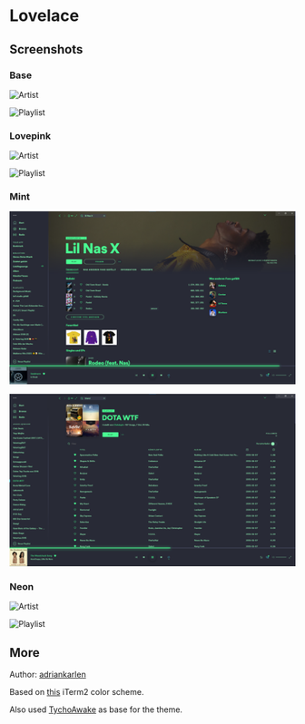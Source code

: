 # Lovelace

## Screenshots

### Base

![Artist](./artist-screenshot.png)

![Playlist](./playlist-screenshot.png)

### Lovepink

![Artist](https://i.imgur.com/sJZuz9F.png)

![Playlist](https://i.imgur.com/d0a3vwG.png)

### Mint

![Artist](artist-screenshot-mint.png)

![Playlist](./playlist-screenshot-mint.png)

### Neon

![Artist](https://i.imgur.com/4JowX9F.png)


![Playlist](https://i.imgur.com/SlakWFF.png)

## More

Author: [adriankarlen](https://github.com/adriankarlen)

Based on [this](https://raw.githubusercontent.com/mbadolato/iTerm2-Color-Schemes/master/schemes/lovelace.itermcolors) iTerm2 color scheme. 

Also used [TychoAwake](https://github.com/morpheusthewhite/spicetify-themes/tree/master/TychoAwake) as base for the theme.
